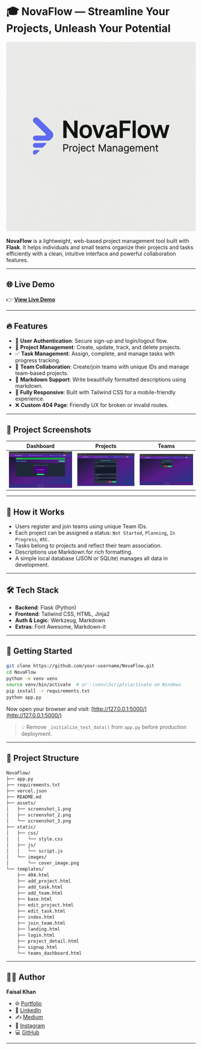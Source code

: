 # 🎓 NovaFlow — Streamline Your Projects, Unleash Your Potential

![Cover](./static/images/cover_image.png)

**NovaFlow** is a lightweight, web-based project management tool built with **Flask**. It helps individuals and small teams organize their projects and tasks efficiently with a clean, intuitive interface and powerful collaboration features.

---

## 🌐 Live Demo

👉 [**View Live Demo**](https://nova-flow-flame.vercel.app/)

---

## 🔥 Features

- 🔐 **User Authentication**: Secure sign-up and login/logout flow.
- 📁 **Project Management**: Create, update, track, and delete projects.
- ✅ **Task Management**: Assign, complete, and manage tasks with progress tracking.
- 👥 **Team Collaboration**: Create/join teams with unique IDs and manage team-based projects.
- 📝 **Markdown Support**: Write beautifully formatted descriptions using markdown.
- 📱 **Fully Responsive**: Built with Tailwind CSS for a mobile-friendly experience.
- ❌ **Custom 404 Page**: Friendly UX for broken or invalid routes.

---

## 📸 Project Screenshots

| Dashboard | Projects | Teams  |
|----------|----------|--------|
| ![Screenshot 1](./assets/screenshot_1.png) | ![Screenshot 2](./assets/screenshot_2.png) | ![Screenshot 3](./assets/screenshot_3.png) |

---

## 🧠 How it Works

- Users register and join teams using unique Team IDs.
- Each project can be assigned a status: `Not Started`, `Planning`, `In Progress`, etc.
- Tasks belong to projects and reflect their team association.
- Descriptions use Markdown for rich formatting.
- A simple local database (JSON or SQLite) manages all data in development.

---

## 🛠️ Tech Stack

- **Backend**: Flask (Python)
- **Frontend**: Tailwind CSS, HTML, Jinja2
- **Auth & Logic**: Werkzeug, Markdown
- **Extras**: Font Awesome, Markdown-it

---

## 🚀 Getting Started

```bash
git clone https://github.com/your-username/NovaFlow.git
cd NovaFlow
python -m venv venv
source venv/bin/activate  # or .\venv\Scripts\activate on Windows
pip install -r requirements.txt
python app.py
```

Now open your browser and visit: [http://127.0.0.1:5000/](http://127.0.0.1:5000/)

> 💡 Remove `_initialize_test_data()` from `app.py` before production deployment.

---

## 📁 Project Structure

```
NovaFlow/
├── app.py
├── requirements.txt
├── vercel.json
├── README.md
├── assets/
│   ├── screenshot_1.png
│   ├── screenshot_2.png
│   └── screenshot_3.png
├── static/
│   ├── css/
│   │   └── style.css
│   ├── js/
│   │   └── script.js
│   └── images/
│       └── cover_image.png
└── templates/
    ├── 404.html
    ├── add_project.html
    ├── add_task.html
    ├── add_team.html
    ├── base.html
    ├── edit_project.html
    ├── edit_task.html
    ├── index.html
    ├── join_team.html
    ├── landing.html
    ├── login.html
    ├── project_detail.html
    ├── signup.html
    └── teams_dashboard.html
```

---

## 🙋‍♂️ Author

**Faisal Khan**

- 🌐 [Portfolio](https://khanfaisal.netlify.app)
- 💼 [LinkedIn](https://www.linkedin.com/in/khanfaisal79960)
- ✍️ [Medium](https://medium.com/@khanfaisal79960)
- 📸 [Instagram](https://instagram.com/mr._perfect_1004)
- 💻 [GitHub](https://github.com/khanfaisal79960)

---
